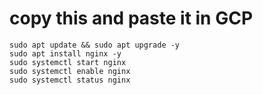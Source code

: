 # copy this and paste it in GCP
```
sudo apt update && sudo apt upgrade -y
sudo apt install nginx -y
sudo systemctl start nginx
sudo systemctl enable nginx
sudo systemctl status nginx


```
